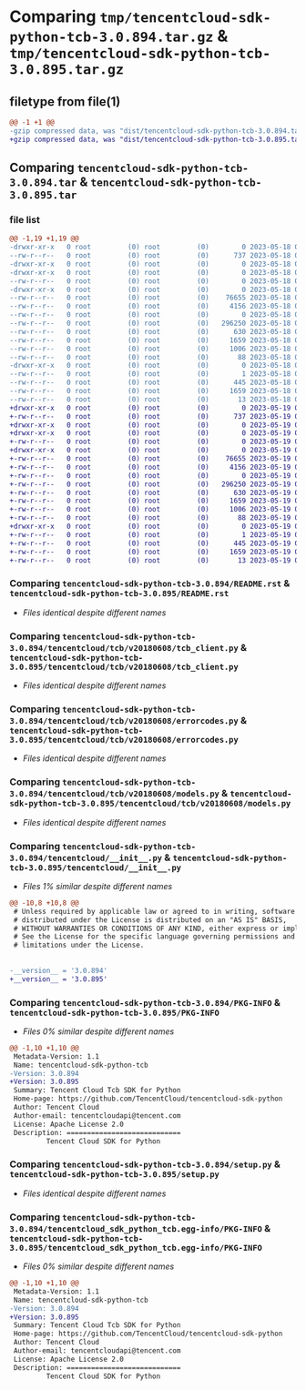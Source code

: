 # Comparing `tmp/tencentcloud-sdk-python-tcb-3.0.894.tar.gz` & `tmp/tencentcloud-sdk-python-tcb-3.0.895.tar.gz`

## filetype from file(1)

```diff
@@ -1 +1 @@
-gzip compressed data, was "dist/tencentcloud-sdk-python-tcb-3.0.894.tar", last modified: Thu May 18 00:37:22 2023, max compression
+gzip compressed data, was "dist/tencentcloud-sdk-python-tcb-3.0.895.tar", last modified: Fri May 19 03:00:46 2023, max compression
```

## Comparing `tencentcloud-sdk-python-tcb-3.0.894.tar` & `tencentcloud-sdk-python-tcb-3.0.895.tar`

### file list

```diff
@@ -1,19 +1,19 @@
-drwxr-xr-x   0 root         (0) root         (0)        0 2023-05-18 00:37:22.000000 tencentcloud-sdk-python-tcb-3.0.894/
--rw-r--r--   0 root         (0) root         (0)      737 2023-05-18 00:37:22.000000 tencentcloud-sdk-python-tcb-3.0.894/README.rst
-drwxr-xr-x   0 root         (0) root         (0)        0 2023-05-18 00:37:22.000000 tencentcloud-sdk-python-tcb-3.0.894/tencentcloud/
-drwxr-xr-x   0 root         (0) root         (0)        0 2023-05-18 00:37:22.000000 tencentcloud-sdk-python-tcb-3.0.894/tencentcloud/tcb/
--rw-r--r--   0 root         (0) root         (0)        0 2023-05-18 00:37:22.000000 tencentcloud-sdk-python-tcb-3.0.894/tencentcloud/tcb/__init__.py
-drwxr-xr-x   0 root         (0) root         (0)        0 2023-05-18 00:37:22.000000 tencentcloud-sdk-python-tcb-3.0.894/tencentcloud/tcb/v20180608/
--rw-r--r--   0 root         (0) root         (0)    76655 2023-05-18 00:37:22.000000 tencentcloud-sdk-python-tcb-3.0.894/tencentcloud/tcb/v20180608/tcb_client.py
--rw-r--r--   0 root         (0) root         (0)     4156 2023-05-18 00:37:22.000000 tencentcloud-sdk-python-tcb-3.0.894/tencentcloud/tcb/v20180608/errorcodes.py
--rw-r--r--   0 root         (0) root         (0)        0 2023-05-18 00:37:22.000000 tencentcloud-sdk-python-tcb-3.0.894/tencentcloud/tcb/v20180608/__init__.py
--rw-r--r--   0 root         (0) root         (0)   296250 2023-05-18 00:37:22.000000 tencentcloud-sdk-python-tcb-3.0.894/tencentcloud/tcb/v20180608/models.py
--rw-r--r--   0 root         (0) root         (0)      630 2023-05-18 00:37:22.000000 tencentcloud-sdk-python-tcb-3.0.894/tencentcloud/__init__.py
--rw-r--r--   0 root         (0) root         (0)     1659 2023-05-18 00:37:22.000000 tencentcloud-sdk-python-tcb-3.0.894/PKG-INFO
--rw-r--r--   0 root         (0) root         (0)     1006 2023-05-18 00:37:22.000000 tencentcloud-sdk-python-tcb-3.0.894/setup.py
--rw-r--r--   0 root         (0) root         (0)       88 2023-05-18 00:37:22.000000 tencentcloud-sdk-python-tcb-3.0.894/setup.cfg
-drwxr-xr-x   0 root         (0) root         (0)        0 2023-05-18 00:37:22.000000 tencentcloud-sdk-python-tcb-3.0.894/tencentcloud_sdk_python_tcb.egg-info/
--rw-r--r--   0 root         (0) root         (0)        1 2023-05-18 00:37:22.000000 tencentcloud-sdk-python-tcb-3.0.894/tencentcloud_sdk_python_tcb.egg-info/dependency_links.txt
--rw-r--r--   0 root         (0) root         (0)      445 2023-05-18 00:37:22.000000 tencentcloud-sdk-python-tcb-3.0.894/tencentcloud_sdk_python_tcb.egg-info/SOURCES.txt
--rw-r--r--   0 root         (0) root         (0)     1659 2023-05-18 00:37:22.000000 tencentcloud-sdk-python-tcb-3.0.894/tencentcloud_sdk_python_tcb.egg-info/PKG-INFO
--rw-r--r--   0 root         (0) root         (0)       13 2023-05-18 00:37:22.000000 tencentcloud-sdk-python-tcb-3.0.894/tencentcloud_sdk_python_tcb.egg-info/top_level.txt
+drwxr-xr-x   0 root         (0) root         (0)        0 2023-05-19 03:00:46.000000 tencentcloud-sdk-python-tcb-3.0.895/
+-rw-r--r--   0 root         (0) root         (0)      737 2023-05-19 03:00:46.000000 tencentcloud-sdk-python-tcb-3.0.895/README.rst
+drwxr-xr-x   0 root         (0) root         (0)        0 2023-05-19 03:00:46.000000 tencentcloud-sdk-python-tcb-3.0.895/tencentcloud/
+drwxr-xr-x   0 root         (0) root         (0)        0 2023-05-19 03:00:46.000000 tencentcloud-sdk-python-tcb-3.0.895/tencentcloud/tcb/
+-rw-r--r--   0 root         (0) root         (0)        0 2023-05-19 03:00:46.000000 tencentcloud-sdk-python-tcb-3.0.895/tencentcloud/tcb/__init__.py
+drwxr-xr-x   0 root         (0) root         (0)        0 2023-05-19 03:00:46.000000 tencentcloud-sdk-python-tcb-3.0.895/tencentcloud/tcb/v20180608/
+-rw-r--r--   0 root         (0) root         (0)    76655 2023-05-19 03:00:46.000000 tencentcloud-sdk-python-tcb-3.0.895/tencentcloud/tcb/v20180608/tcb_client.py
+-rw-r--r--   0 root         (0) root         (0)     4156 2023-05-19 03:00:46.000000 tencentcloud-sdk-python-tcb-3.0.895/tencentcloud/tcb/v20180608/errorcodes.py
+-rw-r--r--   0 root         (0) root         (0)        0 2023-05-19 03:00:46.000000 tencentcloud-sdk-python-tcb-3.0.895/tencentcloud/tcb/v20180608/__init__.py
+-rw-r--r--   0 root         (0) root         (0)   296250 2023-05-19 03:00:46.000000 tencentcloud-sdk-python-tcb-3.0.895/tencentcloud/tcb/v20180608/models.py
+-rw-r--r--   0 root         (0) root         (0)      630 2023-05-19 03:00:46.000000 tencentcloud-sdk-python-tcb-3.0.895/tencentcloud/__init__.py
+-rw-r--r--   0 root         (0) root         (0)     1659 2023-05-19 03:00:46.000000 tencentcloud-sdk-python-tcb-3.0.895/PKG-INFO
+-rw-r--r--   0 root         (0) root         (0)     1006 2023-05-19 03:00:46.000000 tencentcloud-sdk-python-tcb-3.0.895/setup.py
+-rw-r--r--   0 root         (0) root         (0)       88 2023-05-19 03:00:46.000000 tencentcloud-sdk-python-tcb-3.0.895/setup.cfg
+drwxr-xr-x   0 root         (0) root         (0)        0 2023-05-19 03:00:46.000000 tencentcloud-sdk-python-tcb-3.0.895/tencentcloud_sdk_python_tcb.egg-info/
+-rw-r--r--   0 root         (0) root         (0)        1 2023-05-19 03:00:46.000000 tencentcloud-sdk-python-tcb-3.0.895/tencentcloud_sdk_python_tcb.egg-info/dependency_links.txt
+-rw-r--r--   0 root         (0) root         (0)      445 2023-05-19 03:00:46.000000 tencentcloud-sdk-python-tcb-3.0.895/tencentcloud_sdk_python_tcb.egg-info/SOURCES.txt
+-rw-r--r--   0 root         (0) root         (0)     1659 2023-05-19 03:00:46.000000 tencentcloud-sdk-python-tcb-3.0.895/tencentcloud_sdk_python_tcb.egg-info/PKG-INFO
+-rw-r--r--   0 root         (0) root         (0)       13 2023-05-19 03:00:46.000000 tencentcloud-sdk-python-tcb-3.0.895/tencentcloud_sdk_python_tcb.egg-info/top_level.txt
```

### Comparing `tencentcloud-sdk-python-tcb-3.0.894/README.rst` & `tencentcloud-sdk-python-tcb-3.0.895/README.rst`

 * *Files identical despite different names*

### Comparing `tencentcloud-sdk-python-tcb-3.0.894/tencentcloud/tcb/v20180608/tcb_client.py` & `tencentcloud-sdk-python-tcb-3.0.895/tencentcloud/tcb/v20180608/tcb_client.py`

 * *Files identical despite different names*

### Comparing `tencentcloud-sdk-python-tcb-3.0.894/tencentcloud/tcb/v20180608/errorcodes.py` & `tencentcloud-sdk-python-tcb-3.0.895/tencentcloud/tcb/v20180608/errorcodes.py`

 * *Files identical despite different names*

### Comparing `tencentcloud-sdk-python-tcb-3.0.894/tencentcloud/tcb/v20180608/models.py` & `tencentcloud-sdk-python-tcb-3.0.895/tencentcloud/tcb/v20180608/models.py`

 * *Files identical despite different names*

### Comparing `tencentcloud-sdk-python-tcb-3.0.894/tencentcloud/__init__.py` & `tencentcloud-sdk-python-tcb-3.0.895/tencentcloud/__init__.py`

 * *Files 1% similar despite different names*

```diff
@@ -10,8 +10,8 @@
 # Unless required by applicable law or agreed to in writing, software
 # distributed under the License is distributed on an "AS IS" BASIS,
 # WITHOUT WARRANTIES OR CONDITIONS OF ANY KIND, either express or implied.
 # See the License for the specific language governing permissions and
 # limitations under the License.
 
 
-__version__ = '3.0.894'
+__version__ = '3.0.895'
```

### Comparing `tencentcloud-sdk-python-tcb-3.0.894/PKG-INFO` & `tencentcloud-sdk-python-tcb-3.0.895/PKG-INFO`

 * *Files 0% similar despite different names*

```diff
@@ -1,10 +1,10 @@
 Metadata-Version: 1.1
 Name: tencentcloud-sdk-python-tcb
-Version: 3.0.894
+Version: 3.0.895
 Summary: Tencent Cloud Tcb SDK for Python
 Home-page: https://github.com/TencentCloud/tencentcloud-sdk-python
 Author: Tencent Cloud
 Author-email: tencentcloudapi@tencent.com
 License: Apache License 2.0
 Description: ============================
         Tencent Cloud SDK for Python
```

### Comparing `tencentcloud-sdk-python-tcb-3.0.894/setup.py` & `tencentcloud-sdk-python-tcb-3.0.895/setup.py`

 * *Files identical despite different names*

### Comparing `tencentcloud-sdk-python-tcb-3.0.894/tencentcloud_sdk_python_tcb.egg-info/PKG-INFO` & `tencentcloud-sdk-python-tcb-3.0.895/tencentcloud_sdk_python_tcb.egg-info/PKG-INFO`

 * *Files 0% similar despite different names*

```diff
@@ -1,10 +1,10 @@
 Metadata-Version: 1.1
 Name: tencentcloud-sdk-python-tcb
-Version: 3.0.894
+Version: 3.0.895
 Summary: Tencent Cloud Tcb SDK for Python
 Home-page: https://github.com/TencentCloud/tencentcloud-sdk-python
 Author: Tencent Cloud
 Author-email: tencentcloudapi@tencent.com
 License: Apache License 2.0
 Description: ============================
         Tencent Cloud SDK for Python
```

